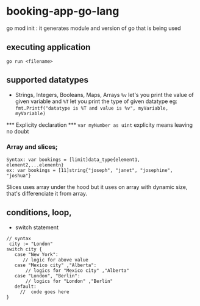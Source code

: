 # booking-app-go-lang

go mod init <module-name>: it generates module and version of go that is being used
 ## executing application 
 `go run <filename>`
 ## supported datatypes
 - Strings, Integers, Booleans, Maps, Arrays 
 `%v` let's you print the value of given variable and `%T` let you print the type of given datatype eg: `fmt.Printf("datatype is %T and value is %v", myVariable, myVariable)`

*** Explicity declaration ***
``` var myNumber as uint ``` explicity means leaving no doubt
### Array and slices;
```
Syntax: var bookings = [limit]data_type{element1, element2,...elementn}
ex: var bookings = [11]string{"joseph", "janet", "josephine", "joshua"}
```
Slices uses array under the hood but it uses on array with dynamic size, that's differenciate it from array.
## conditions, loop,
 - switch statement
 ``` 
 // syntax
  city := "London"
switch city {
    case "New York":
       // logic for above value
    case "Mexico city" ,"Alberta":
        // logics for "Mexico city" ,"Alberta"
    case "London", "Berlin":
        // logics for "London" ,"Berlin"
    default:
      //  code goes here
}


 ```